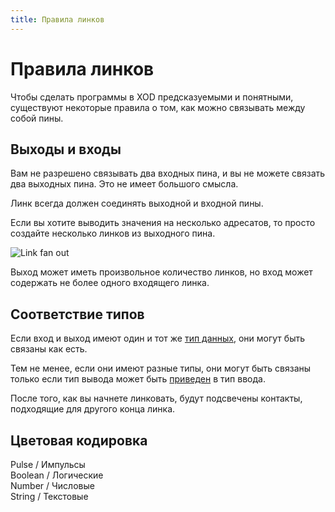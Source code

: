 ```yaml
---
title: Правила линков
---
```


# Правила линков

Чтобы сделать программы в XOD предсказуемыми и понятными, существуют некоторые правила о том, 
как можно связывать между собой пины.

## Выходы и входы

Вам не разрешено связывать два входных пина, и вы не можете связать два выходных пина. 
Это не имеет большого смысла.

Линк всегда должен соединять выходной и входной пины.

Если вы хотите выводить значения на несколько адресатов, то просто создайте несколько линков из выходного пина.

![Link fan out](./fan-out.patch.png)

Выход может иметь произвольное количество линков, но вход может содержать не более одного входящего линка.

## Соответствие типов

Если вход и выход имеют один и тот же [тип данных](../data-types/), они могут быть связаны как есть.

Тем не менее, если они имеют разные типы, они могут быть связаны только если тип вывода может быть 
[приведен](/docs/reference/data-types/#casting-rules) в тип ввода.

После того, как вы начнете линковать, будут подсвечены контакты, подходящие для другого конца линка.

## Цветовая кодировка

<span class="ui purple circular empty label"></span> Pulse / Импульсы<br/>
<span class="ui pink circular empty label"></span> Boolean / Логические<br/>
<span class="ui green circular empty label"></span> Number / Числовые<br/>
<span class="ui yellow circular empty label"></span> String / Текстовые<br/>
